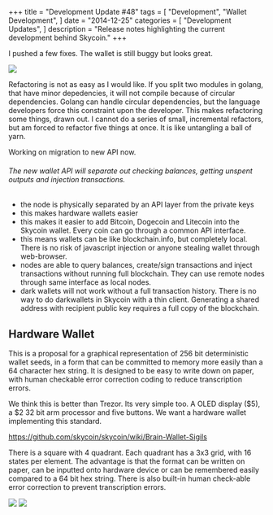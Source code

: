 +++
title = "Development Update #48"
tags = [
    "Development",
    "Wallet Development",
]
date = "2014-12-25"
categories = [
    "Development Updates",
]
description = "Release notes highlighting the current development behind Skycoin."
+++

I pushed a few fixes. The wallet is still buggy but looks great.

![](http://i.imgur.com/wj4zndy.png)

Refactoring is not as easy as I would like. If you split two modules in golang, that have minor depedencies, it will not compile because of circular dependencies. Golang can handle circular dependencies, but the language developers force this constraint upon the developer. This makes refactoring some things, drawn out. I cannot do a series of small, incremental refactors, but am forced to refactor five things at once. It is like untangling a ball of yarn.

Working on migration to new API now.

###### The new wallet API will separate out checking balances, getting unspent outputs and injection transactions.
- the node is physically separated by an API layer from the private keys
- this makes hardware wallets easier
- this makes it easier to add Bitcoin, Dogecoin and Litecoin into the Skycoin wallet. Every coin can go through a common API interface.
- this means wallets can be like blockchain.info, but completely local. There is no risk of javascript injection or anyone stealing wallet through web-browser.
- nodes are able to query balances, create/sign transactions and inject transactions without running full blockchain. They can use remote nodes through same interface as local nodes.
- dark wallets will not work without a full transaction history. There is no way to do darkwallets in Skycoin with a thin client. Generating a shared address with recipient public key requires a full copy of the blockchain.

## Hardware Wallet

This is a proposal for a graphical representation of 256 bit deterministic wallet seeds, in a form that can be committed to memory more easily than a 64 character hex string. It is designed to be easy to write down on paper, with human checkable error correction coding to reduce transcription errors.


We think this is better than Trezor. Its very simple too. A OLED display ($5), a $2 32 bit arm processor and five buttons. We want a hardware wallet implementing this standard.

https://github.com/skycoin/skycoin/wiki/Brain-Wallet-Sigils

There is a square with 4 quadrant. Each quadrant has a 3x3 grid, with 16 states per element. The advantage is that the format can be written on paper, can be inputted onto hardware device or can be remembered easily compared to a 64 bit hex string. There is also built-in human check-able error correction to prevent transcription errors.

![](http://i.imgur.com/nLEW5Kk.png)
![](http://i.imgur.com/NQXYm9D.png)
